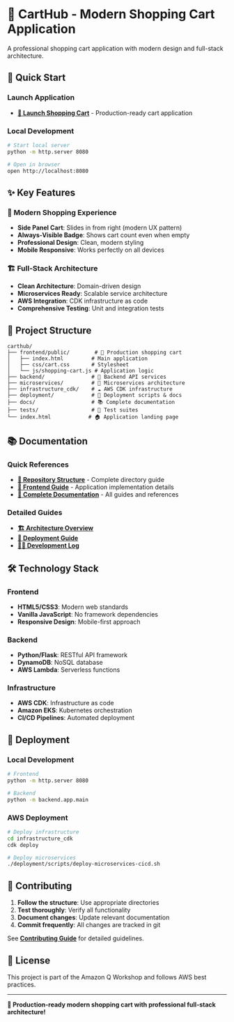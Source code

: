 # 🛒 CartHub - Modern Shopping Cart Application

A professional shopping cart application with modern design and full-stack architecture.

## 🚀 Quick Start

### Launch Application
- **[🛒 Launch Shopping Cart](frontend/public/index.html)** - Production-ready cart application

### Local Development
```bash
# Start local server
python -m http.server 8080

# Open in browser
open http://localhost:8080
```

## ✨ Key Features

### 🛒 Modern Shopping Experience
- **Side Panel Cart**: Slides in from right (modern UX pattern)
- **Always-Visible Badge**: Shows cart count even when empty
- **Professional Design**: Clean, modern styling
- **Mobile Responsive**: Works perfectly on all devices

### 🏗️ Full-Stack Architecture
- **Clean Architecture**: Domain-driven design
- **Microservices Ready**: Scalable service architecture
- **AWS Integration**: CDK infrastructure as code
- **Comprehensive Testing**: Unit and integration tests

## 📁 Project Structure

```
carthub/
├── frontend/public/        # 🛒 Production shopping cart
│   ├── index.html         # Main application
│   ├── css/cart.css       # Stylesheet
│   └── js/shopping-cart.js # Application logic
├── backend/               # 🔧 Backend API services
├── microservices/         # 🔄 Microservices architecture
├── infrastructure_cdk/    # ☁️ AWS CDK infrastructure
├── deployment/            # 🚀 Deployment scripts & docs
├── docs/                  # 📚 Complete documentation
├── tests/                 # 🧪 Test suites
└── index.html            # 🏠 Application landing page
```

## 📚 Documentation

### Quick References
- **[📁 Repository Structure](REPOSITORY_STRUCTURE.md)** - Complete directory guide
- **[🛒 Frontend Guide](frontend/README.md)** - Application implementation details
- **[📖 Complete Documentation](docs/README.md)** - All guides and references

### Detailed Guides
- **[🏗️ Architecture Overview](docs/architecture/ARCHITECTURE_OVERVIEW.md)**
- **[🚀 Deployment Guide](docs/deployment/quickstart.md)**
- **[👨‍💻 Development Log](docs/development/DEVELOPMENT_LOG.md)**

## 🛠️ Technology Stack

### Frontend
- **HTML5/CSS3**: Modern web standards
- **Vanilla JavaScript**: No framework dependencies
- **Responsive Design**: Mobile-first approach

### Backend
- **Python/Flask**: RESTful API framework
- **DynamoDB**: NoSQL database
- **AWS Lambda**: Serverless functions

### Infrastructure
- **AWS CDK**: Infrastructure as code
- **Amazon EKS**: Kubernetes orchestration
- **CI/CD Pipelines**: Automated deployment

## 🚀 Deployment

### Local Development
```bash
# Frontend
python -m http.server 8080

# Backend
python -m backend.app.main
```

### AWS Deployment
```bash
# Deploy infrastructure
cd infrastructure_cdk
cdk deploy

# Deploy microservices
./deployment/scripts/deploy-microservices-cicd.sh
```

## 🤝 Contributing

1. **Follow the structure**: Use appropriate directories
2. **Test thoroughly**: Verify all functionality
3. **Document changes**: Update relevant documentation
4. **Commit frequently**: All changes are tracked in git

See **[Contributing Guide](docs/development/CONTRIBUTING.md)** for detailed guidelines.

## 📄 License

This project is part of the Amazon Q Workshop and follows AWS best practices.

---

**🎯 Production-ready modern shopping cart with professional full-stack architecture!**
